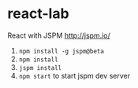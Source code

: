 # react-lab

React with JSPM http://jspm.io/

1. `npm install -g jspm@beta`
2. `npm install`
3. `jspm install`
4. `npm start` to start jspm dev server
